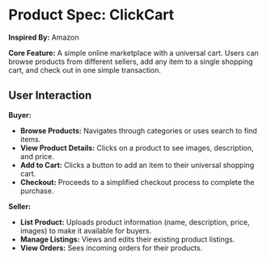 # Product Spec: ClickCart

**Inspired By:** Amazon

**Core Feature:** A simple online marketplace with a universal cart. Users can browse products from different sellers, add any item to a single shopping cart, and check out in one simple transaction.

## User Interaction

**Buyer:**
*   **Browse Products:** Navigates through categories or uses search to find items.
*   **View Product Details:** Clicks on a product to see images, description, and price.
*   **Add to Cart:** Clicks a button to add an item to their universal shopping cart.
*   **Checkout:** Proceeds to a simplified checkout process to complete the purchase.

**Seller:**
*   **List Product:** Uploads product information (name, description, price, images) to make it available for buyers.
*   **Manage Listings:** Views and edits their existing product listings.
*   **View Orders:** Sees incoming orders for their products.
